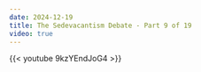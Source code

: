 ```yaml
---
date: 2024-12-19
title: The Sedevacantism Debate - Part 9 of 19
video: true
---
```



{{< youtube 9kzYEndJoG4 >}}
